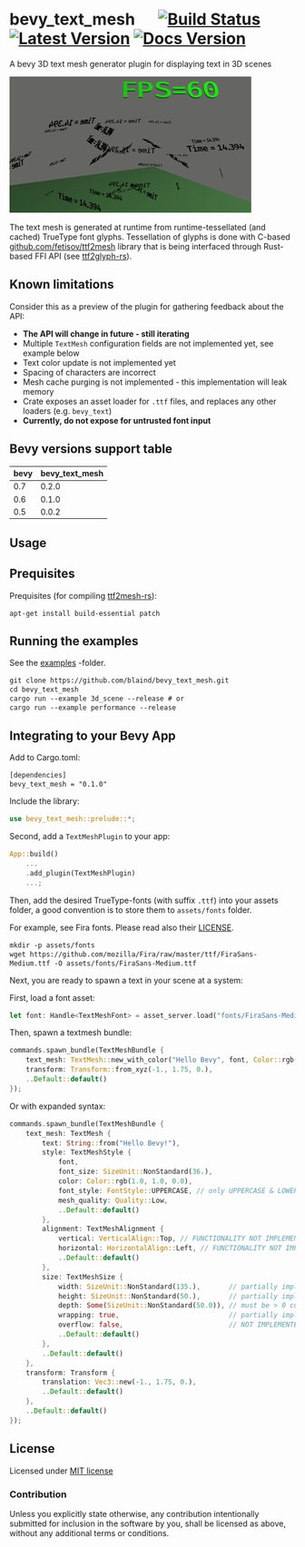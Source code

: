 # bevy_text_mesh &emsp; [![Build Status]][actions] [![Latest Version]][crates.io] [![Docs Version]][docs]

[build status]: https://img.shields.io/github/workflow/status/blaind/bevy_text_mesh/test
[actions]: https://github.com/blaind/bevy_text_mesh/actions?query=branch%3Amain
[latest version]: https://img.shields.io/crates/v/bevy_text_mesh.svg
[crates.io]: https://crates.io/crates/bevy_text_mesh
[docs version]: https://docs.rs/bevy_text_mesh/badge.svg
[docs]: https://docs.rs/bevy_text_mesh

A bevy 3D text mesh generator plugin for displaying text in 3D scenes

![Example](docs/highlight.webp)

The text mesh is generated at runtime from runtime-tessellated (and cached) TrueType font glyphs. Tessellation of glyphs is done with C-based [github.com/fetisov/ttf2mesh](https://github.com/fetisov/ttf2mesh/) library that is being interfaced through Rust-based FFI API (see [ttf2glyph-rs](https://crates.io/crates/ttf2mesh)).

## Known limitations

Consider this as a preview of the plugin for gathering feedback about the API:

- **The API will change in future - still iterating**
- Multiple `TextMesh` configuration fields are not implemented yet, see example below
- Text color update is not implemented yet
- Spacing of characters are incorrect
- Mesh cache purging is not implemented - this implementation will leak memory
- Crate exposes an asset loader for `.ttf` files, and replaces any other loaders (e.g. `bevy_text`)
- **Currently, do not expose for untrusted font input**

## Bevy versions support table

| bevy | bevy_text_mesh |
| ---- | -------------- |
| 0.7  | 0.2.0          |
| 0.6  | 0.1.0          |
| 0.5  | 0.0.2          |

## Usage

## Prequisites

Prequisites (for compiling [ttf2mesh-rs](https://crates.io/crates/ttf2mesh)):

    apt-get install build-essential patch

## Running the examples

See the [examples](/examples) -folder.

```
git clone https://github.com/blaind/bevy_text_mesh.git
cd bevy_text_mesh
cargo run --example 3d_scene --release # or
cargo run --example performance --release
```

## Integrating to your Bevy App

Add to Cargo.toml:

```
[dependencies]
bevy_text_mesh = "0.1.0"
```

Include the library:

```rust
use bevy_text_mesh::prelude::*;
```

Second, add a `TextMeshPlugin` to your app:

```rust
App::build()
    ...
    .add_plugin(TextMeshPlugin)
    ...;
```

Then, add the desired TrueType-fonts (with suffix `.ttf`) into your assets folder, a good convention is to store them to `assets/fonts` folder.

For example, see Fira fonts. Please read also their [LICENSE](https://github.com/mozilla/Fira/blob/master/LICENSE).

    mkdir -p assets/fonts
    wget https://github.com/mozilla/Fira/raw/master/ttf/FiraSans-Medium.ttf -O assets/fonts/FiraSans-Medium.ttf

Next, you are ready to spawn a text in your scene at a system:

First, load a font asset:

```rust
let font: Handle<TextMeshFont> = asset_server.load("fonts/FiraSans-Medium.ttf");
```

Then, spawn a textmesh bundle:

```rust
commands.spawn_bundle(TextMeshBundle {
    text_mesh: TextMesh::new_with_color("Hello Bevy", font, Color::rgb(1., 1., 0.)),
    transform: Transform::from_xyz(-1., 1.75, 0.),
    ..Default::default()
});
```

Or with expanded syntax:

```rust
commands.spawn_bundle(TextMeshBundle {
    text_mesh: TextMesh {
        text: String::from("Hello Bevy!"),
        style: TextMeshStyle {
            font,
            font_size: SizeUnit::NonStandard(36.),
            color: Color::rgb(1.0, 1.0, 0.0),
            font_style: FontStyle::UPPERCASE, // only UPPERCASE & LOWERCASE implemented currently
            mesh_quality: Quality::Low,
            ..Default::default()
        },
        alignment: TextMeshAlignment {
            vertical: VerticalAlign::Top, // FUNCTIONALITY NOT IMPLEMENTED YET - NO EFFECT
            horizontal: HorizontalAlign::Left, // FUNCTIONALITY NOT IMPLEMENTED YET - NO EFFECT
            ..Default::default()
        },
        size: TextMeshSize {
            width: SizeUnit::NonStandard(135.),       // partially implemented
            height: SizeUnit::NonStandard(50.),       // partially implemented
            depth: Some(SizeUnit::NonStandard(50.0)), // must be > 0 currently, 2d mesh not supported yet
            wrapping: true,                           // partially implemented
            overflow: false,                          // NOT IMPLEMENTED YET
            ..Default::default()
        },
        ..Default::default()
    },
    transform: Transform {
        translation: Vec3::new(-1., 1.75, 0.),
        ..Default::default()
    },
    ..Default::default()
});
```

## License

Licensed under <a href="LICENSE">MIT license</a>

### Contribution

Unless you explicitly state otherwise, any contribution intentionally submitted
for inclusion in the software by you, shall be licensed as above, without any additional terms or conditions.
